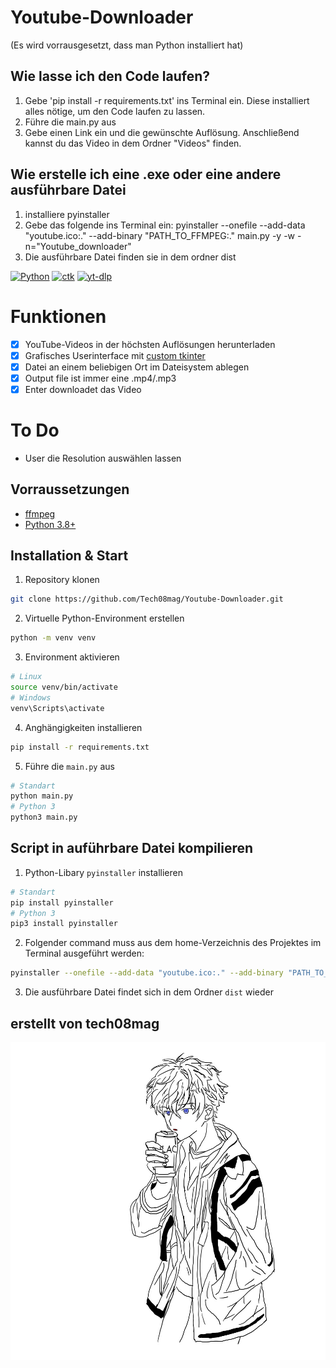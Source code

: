 # Youtube-Downloader

(Es wird vorrausgesetzt, dass man Python installiert hat)

## Wie lasse ich den Code laufen?

1. Gebe 'pip install -r requirements.txt' ins Terminal ein.
   Diese installiert alles nötige, um den Code laufen zu lassen.
2. Führe die main.py aus
3. Gebe einen Link ein und die gewünschte Auflösung. Anschließend kannst du das Video in dem Ordner "Videos" finden.

## Wie erstelle ich eine .exe oder eine andere ausführbare Datei

1. installiere pyinstaller
2. Gebe das folgende ins Terminal ein:
   pyinstaller --onefile --add-data "youtube.ico:." --add-binary "PATH_TO_FFMPEG:." main.py -y -w -n="Youtube_downloader"
3. Die ausführbare Datei finden sie in dem ordner dist

[![Python][Python]][Python-url] [![ctk][ctk]][ctk-url] [![yt-dlp][yt-dlp]][yt-dlp-url]

# Funktionen

- [x] YouTube-Videos in der höchsten Auflösungen herunterladen
- [x] Grafisches Userinterface mit [custom tkinter](https://customtkinter.tomschimansky.com/)
- [x] Datei an einem beliebigen Ort im Dateisystem ablegen
- [x] Output file ist immer eine .mp4/.mp3
- [x] Enter downloadet das Video

# To Do

- User die Resolution auswählen lassen

## Vorraussetzungen

- [ffmpeg](https://ffmpeg.org/download.html)
- [Python 3.8+](https://www.python.org/downloads/)

## Installation & Start

1. Repository klonen

```sh
git clone https://github.com/Tech08mag/Youtube-Downloader.git
```

2. Virtuelle Python-Environment erstellen

```sh
python -m venv venv
```

3. Environment aktivieren

```sh
# Linux
source venv/bin/activate
# Windows
venv\Scripts\activate
```

4. Anghängigkeiten installieren

```sh
pip install -r requirements.txt
```

5. Führe die `main.py` aus

```sh
# Standart
python main.py
# Python 3
python3 main.py
```

## Script in auführbare Datei kompilieren

1. Python-Libary `pyinstaller` installieren

```sh
# Standart
pip install pyinstaller
# Python 3
pip3 install pyinstaller
```

2. Folgender command muss aus dem home-Verzeichnis des Projektes im Terminal ausgeführt werden:

```sh
pyinstaller --onefile --add-data "youtube.ico:." --add-binary "PATH_TO_ffmpeg.exe:." main.py -y -w -n="Youtube_downloader"
```

3. Die ausführbare Datei findet sich in dem Ordner `dist` wieder

## erstellt von tech08mag

<img src="https://github.com/Tech08mag/Tech08mag/blob/main/profile.jpeg" alt="Profile">

[Python]: https://img.shields.io/badge/Language-Python-green
[Python-url]: https://www.python.org/
[ctk]: https://img.shields.io/badge/Framework-custom--tkinter-blue
[ctk-url]: https://customtkinter.tomschimansky.com/
[yt-dlp]: https://img.shields.io/badge/Build--With-yt--dlp-blue
[yt-dlp-url]: https://github.com/yt-dlp/yt-dlp
